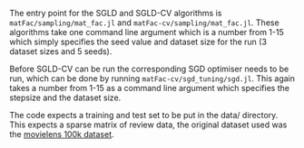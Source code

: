 The entry point for the SGLD and SGLD-CV algorithms is `matFac/sampling/mat_fac.jl` and `matFac-cv/sampling/mat_fac.jl`. These algorithms take one command line argument which is a number from 1-15 which simply specifies the seed value and dataset size for the run (3 dataset sizes and 5 seeds). 

Before SGLD-CV can be run the corresponding SGD optimiser needs to be run, which can be done by running `matFac-cv/sgd_tuning/sgd.jl`. This again takes a number from 1-15 as a command line argument which specifies the stepsize and the dataset size.

The code expects a training and test set to be put in the data/ directory. This expects a sparse matrix of review data, the original dataset used was the [movielens 100k dataset](https://grouplens.org/datasets/movielens/100k/).
